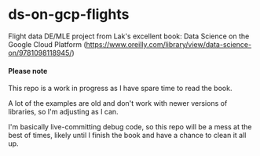 # ds-on-gcp-flights
Flight data DE/MLE project from Lak's excellent book: Data Science on the Google Cloud Platform (https://www.oreilly.com/library/view/data-science-on/9781098118945/)

#### Please note
This repo is a work in progress as I have spare time to read the book.

A lot of the examples are old and don't work with newer versions of libraries, so I'm adjusting as I can.

I'm basically live-committing debug code, so this repo will be a mess at the best of times, likely until I finish the book and have a chance to clean it all up.